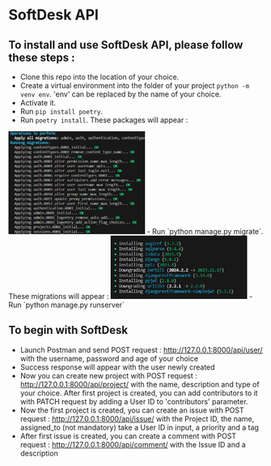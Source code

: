 # SoftDesk API

## To install and use SoftDesk API, please follow these steps :

- Clone this repo into the location of your choice.
- Create a virtual environment into the folder of your project `python -m venv env`. 'env' can be replaced by the name of your choice.
- Activate it.
- Run `pip install poetry`.
- Run `poetry install`. These packages will appear :
<img src='media/packages.PNG' width='270'/>
- Run `python manage.py migrate`. These migrations will appear :
<img src='media/migrations.PNG' width='270'/>
- Run `python manage.py runserver`

## To begin with SoftDesk 

- Launch Postman and send POST request : http://127.0.0.1:8000/api/user/ with the username, password and age of your choice
- Success response will appear with the user newly created
- Now you can create new project with POST request : http://127.0.0.1:8000/api/project/ with the name, description and type of your choice. After first project is created, you can add contributors to it with PATCH request by adding a User ID to 'contributors' parameter. 
- Now the first project is created, you can create an issue with POST request : http://127.0.0.1:8000/api/issue/ with the Project ID, the name, assigned_to (not mandatory) take a User ID in input, a priority and a tag
- After first issue is created, you can create a comment with POST request : http://127.0.0.1:8000/api/comment/ with the Issue ID and a description
